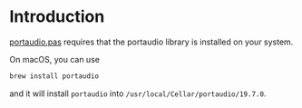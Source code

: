 # Introduction

[portaudio.pas](./portaudio.pas)
requires that the portaudio library is installed on your system.


On macOS, you can use

```bash
brew install portaudio
```

and it will install `portaudio` into `/usr/local/Cellar/portaudio/19.7.0`.
